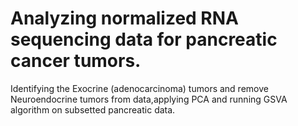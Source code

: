# 	Analyzing normalized RNA sequencing data for pancreatic cancer tumors.

Identifying the Exocrine (adenocarcinoma) tumors and remove Neuroendocrine tumors from data,applying PCA and running GSVA algorithm on subsetted pancreatic data.
